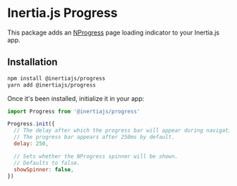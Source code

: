 # Inertia.js Progress

This package adds an [NProgress](https://ricostacruz.com/nprogress/) page loading indicator to your Inertia.js app.

## Installation

```bash
npm install @inertiajs/progress
yarn add @inertiajs/progress
```

Once it's been installed, initialize it in your app:

```js
import Progress from '@inertiajs/progress'

Progress.init({
  // The delay after which the progress bar will appear during navigation, in milliseconds.
  // The progress bar appears after 250ms by default.
  delay: 250,

  // Sets whether the NProgress spinner will be shown.
  // Defaults to false.
  showSpinner: false,
})
```
